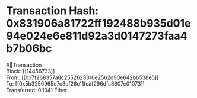 
Transaction Hash: 0x831906a81722ff192488b935d01e94e024e6e811d92a3d0147273faa4b7b06bc
====================================================================================
  
#💸Transaction  
Block: [[14456733]]  
From: [[0x7f268357a8c2552623316e2562d90e642bb538e5]]  
To: [[0x5b3256965e7c3cf26e11fcaf296dfc8807c01073]]  
Transferred: 0.1041 Ether